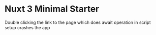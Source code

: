 # Nuxt 3 Minimal Starter

Double clicking the link to the page which does await operation in script setup crashes the app
